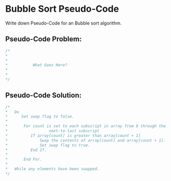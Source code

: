 # Bubble Sort Pseudo-Code

Write down Pseudo-Code for an Bubble sort algorithm.

## Pseudo-Code Problem:
```c++
/*
*       
*
*           What Goes Here?
*
*
*/
```

## Pseudo-Code Solution:
```c++
/*  
*   Do
*      Set swap flag to false.
*   
*       For count is set to each subscript in array from 0 through the
*                  next-to-last subscript
*          If array[count] is greater than array[count + 1]
*              Swap the contents of array[count] and array[count + 1].
*              Set swap flag to true.
*          End If.
*      
*       End For.
*   
*   While any elements have been swapped.
*/
```
